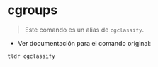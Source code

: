 # cgroups

> Este comando es un alias de `cgclassify`.

- Ver documentación para el comando original:

`tldr cgclassify`
